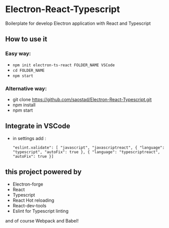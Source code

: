 # Electron-React-Typescript

Boilerplate for develop Electron application with React and Typescript

## How to use it

### Easy way:

- `npm init electron-ts-react FOLDER_NAME VSCode`
- `cd FOLDER_NAME`
- `npm start`

### Alternative way:

- git clone https://github.com/saostad/Electron-React-Typescript.git
- npm install
- npm start

## Integrate in VSCode

- in settings add :

  `"eslint.validate": [ "javascript", "javascriptreact", { "language": "typescript", "autoFix": true }, { "language": "typescriptreact", "autoFix": true }]`

## this project powered by

- Electron-forge
- React
- Typescript
- React Hot reloading
- React-dev-tools
- Eslint for Typescript linting

and of course Webpack and Babel!
